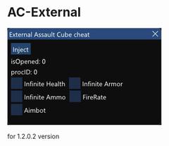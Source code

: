 # AC-External
![alt text](https://github.com/fL0P1337/AC-External/blob/master/AC-Cheat_KitQ17Qeli.png?raw=true)

for 1.2.0.2 version
